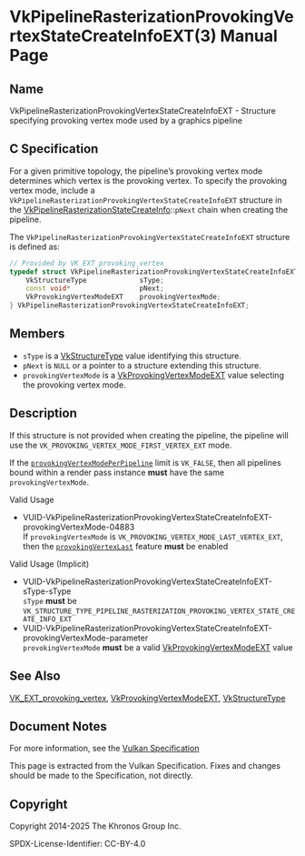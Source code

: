 # VkPipelineRasterizationProvokingVertexStateCreateInfoEXT(3) Manual Page

## Name

VkPipelineRasterizationProvokingVertexStateCreateInfoEXT - Structure specifying provoking vertex mode used by a graphics pipeline



## [](#_c_specification)C Specification

For a given primitive topology, the pipeline’s provoking vertex mode determines which vertex is the provoking vertex. To specify the provoking vertex mode, include a `VkPipelineRasterizationProvokingVertexStateCreateInfoEXT` structure in the [VkPipelineRasterizationStateCreateInfo](https://registry.khronos.org/vulkan/specs/latest/man/html/VkPipelineRasterizationStateCreateInfo.html)::`pNext` chain when creating the pipeline.

The `VkPipelineRasterizationProvokingVertexStateCreateInfoEXT` structure is defined as:

```c++
// Provided by VK_EXT_provoking_vertex
typedef struct VkPipelineRasterizationProvokingVertexStateCreateInfoEXT {
    VkStructureType             sType;
    const void*                 pNext;
    VkProvokingVertexModeEXT    provokingVertexMode;
} VkPipelineRasterizationProvokingVertexStateCreateInfoEXT;
```

## [](#_members)Members

- `sType` is a [VkStructureType](https://registry.khronos.org/vulkan/specs/latest/man/html/VkStructureType.html) value identifying this structure.
- `pNext` is `NULL` or a pointer to a structure extending this structure.
- `provokingVertexMode` is a [VkProvokingVertexModeEXT](https://registry.khronos.org/vulkan/specs/latest/man/html/VkProvokingVertexModeEXT.html) value selecting the provoking vertex mode.

## [](#_description)Description

If this structure is not provided when creating the pipeline, the pipeline will use the `VK_PROVOKING_VERTEX_MODE_FIRST_VERTEX_EXT` mode.

If the [`provokingVertexModePerPipeline`](https://registry.khronos.org/vulkan/specs/latest/html/vkspec.html#limits-provokingVertexModePerPipeline) limit is `VK_FALSE`, then all pipelines bound within a render pass instance **must** have the same `provokingVertexMode`.

Valid Usage

- [](#VUID-VkPipelineRasterizationProvokingVertexStateCreateInfoEXT-provokingVertexMode-04883)VUID-VkPipelineRasterizationProvokingVertexStateCreateInfoEXT-provokingVertexMode-04883  
  If `provokingVertexMode` is `VK_PROVOKING_VERTEX_MODE_LAST_VERTEX_EXT`, then the [`provokingVertexLast`](https://registry.khronos.org/vulkan/specs/latest/html/vkspec.html#features-provokingVertexLast) feature **must** be enabled

Valid Usage (Implicit)

- [](#VUID-VkPipelineRasterizationProvokingVertexStateCreateInfoEXT-sType-sType)VUID-VkPipelineRasterizationProvokingVertexStateCreateInfoEXT-sType-sType  
  `sType` **must** be `VK_STRUCTURE_TYPE_PIPELINE_RASTERIZATION_PROVOKING_VERTEX_STATE_CREATE_INFO_EXT`
- [](#VUID-VkPipelineRasterizationProvokingVertexStateCreateInfoEXT-provokingVertexMode-parameter)VUID-VkPipelineRasterizationProvokingVertexStateCreateInfoEXT-provokingVertexMode-parameter  
  `provokingVertexMode` **must** be a valid [VkProvokingVertexModeEXT](https://registry.khronos.org/vulkan/specs/latest/man/html/VkProvokingVertexModeEXT.html) value

## [](#_see_also)See Also

[VK\_EXT\_provoking\_vertex](https://registry.khronos.org/vulkan/specs/latest/man/html/VK_EXT_provoking_vertex.html), [VkProvokingVertexModeEXT](https://registry.khronos.org/vulkan/specs/latest/man/html/VkProvokingVertexModeEXT.html), [VkStructureType](https://registry.khronos.org/vulkan/specs/latest/man/html/VkStructureType.html)

## [](#_document_notes)Document Notes

For more information, see the [Vulkan Specification](https://registry.khronos.org/vulkan/specs/latest/html/vkspec.html#VkPipelineRasterizationProvokingVertexStateCreateInfoEXT)

This page is extracted from the Vulkan Specification. Fixes and changes should be made to the Specification, not directly.

## [](#_copyright)Copyright

Copyright 2014-2025 The Khronos Group Inc.

SPDX-License-Identifier: CC-BY-4.0
